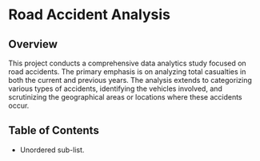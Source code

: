 # Road Accident Analysis
## Overview
This project conducts a comprehensive data analytics study focused on road accidents. The primary emphasis is on analyzing total casualties in both the current and previous years. The analysis extends to categorizing various types of accidents, identifying the vehicles involved, and scrutinizing the geographical areas or locations where these accidents occur.
## Table of Contents
* Unordered sub-list.
